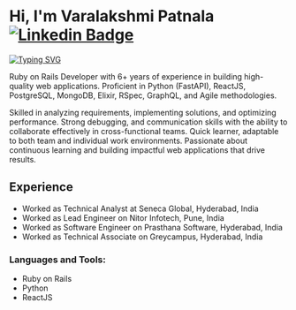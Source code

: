# Hi, I'm  Varalakshmi Patnala [![Linkedin Badge](https://img.shields.io/badge/-LinkedIn-0e76a8?style=flat-square&logo=Linkedin&logoColor=white)](https://www.linkedin.com/in/varalakshmipatnala/)

[![Typing SVG](https://readme-typing-svg.herokuapp.com?font=Fira+Code&pause=1000&width=435&lines=Senior+Ruby+on+Rails+Developer)](https://git.io/typing-svg)

Ruby on Rails Developer with 6+ years of experience in building high-quality web applications. Proficient in Python (FastAPI), ReactJS, PostgreSQL, MongoDB, Elixir, RSpec, GraphQL, and Agile methodologies. 

Skilled in analyzing requirements, implementing solutions, and optimizing performance. Strong debugging, and communication skills with the ability to collaborate effectively in cross-functional teams. 
Quick learner, adaptable to both team and individual work environments. Passionate about continuous learning and building impactful web applications that drive results.

## Experience

- Worked as Technical Analyst at Seneca Global, Hyderabad, India
- Worked as Lead Engineer on Nitor Infotech, Pune, India
- Worked as Software Engineer on Prasthana Software, Hyderabad, India
- Worked as Technical Associate on Greycampus, Hyderabad, India

### Languages and Tools:

- Ruby on Rails
- Python
- ReactJS
  

